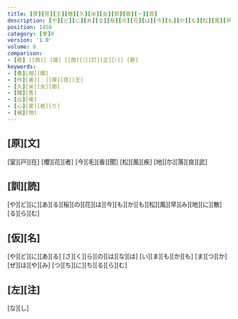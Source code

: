 ```yaml
---
title: [厚][見][王][贈][久][米][女][郎][歌][一][首]
description: [や][ど][に][あ][る][桜][の][花][は][今][も][か][も][松][風][早][み][地][に][散][る][ら][む]
position: 1458
category: [巻]8
version: '1.0'
volume: 8
comparison:
- [歌] [[西]] [謌] [[西][（][訂][正][）]] [歌]
keywords:
- [春][相][聞]
- [作][者][：][厚][見][王]
- [久][米][女][郎]
- [贈][答]
- [比][喩]
- [心][変][柜][り]
- [植][物]
---
```


## [原][文]

[室][戸][在] [櫻][花][者] [今][毛][香][聞] [松][風][疾] [地][尓][落][良][武]

## [訓][読]

[や][ど][に][あ][る][桜][の][花][は][今][も][か][も][松][風][早][み][地][に][散][る][ら][む]

## [仮][名]

[や][ど][に][あ][る] [さ][く][ら][の][は][な][は] [い][ま][も][か][も] [ま][つ][か][ぜ][は][や][み] [つ][ち][に][ち][る][ら][む]

## [左][注]

[な][し]
